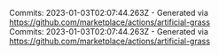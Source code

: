 Commits: 2023-01-03T02:07:44.263Z - Generated via https://github.com/marketplace/actions/artificial-grass
<br>
Commits: 2023-01-03T02:07:44.263Z - Generated via https://github.com/marketplace/actions/artificial-grass
<br>
